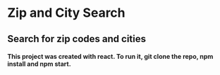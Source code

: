 # Zip and City Search
## Search for zip codes and cities

#### This project was created with react. To run it, git clone the repo, npm install and npm start. 
